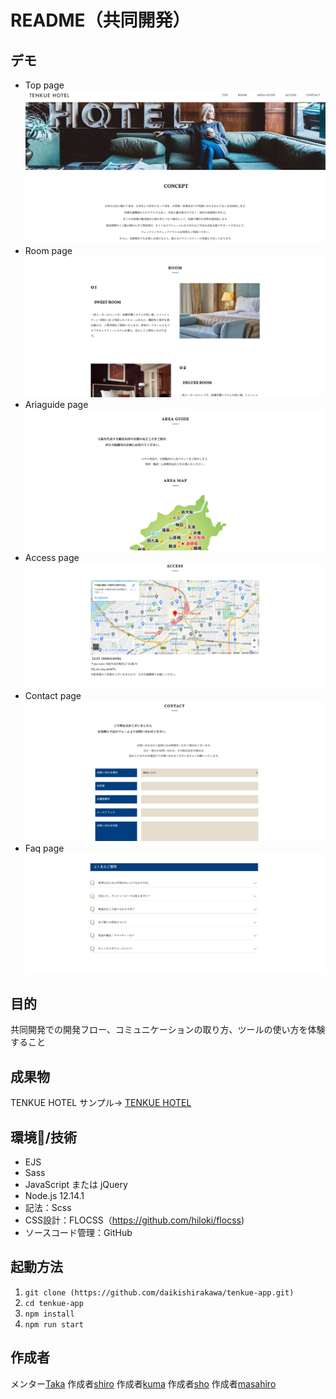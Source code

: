 # README（共同開発）

## デモ
- Top page
![](./src/asset/image/README_top.png)
- Room page
![](./src/asset/image/README_room.png)
- Ariaguide page
![](./src/asset/image/README_areaguide.png)
- Access page
![](./src/asset/image/README_access.png)
- Contact page
![](./src/asset/image/README_contact.png)
- Faq page
![](./src/asset/image/README_faq.png)


## 目的
共同開発での開発フロー、コミュニケーションの取り方、ツールの使い方を体験すること

## 成果物
TENKUE HOTEL 
サンプル→ [TENKUE HOTEL](https://tenkue-hotel.takanori-portfolio.com/)


## 環境/技術
- EJS
- Sass
- JavaScript または jQuery
- Node.js 12.14.1
- 記法：Scss
- CSS設計：FLOCSS（https://github.com/hiloki/flocss)
- ソースコード管理：GitHub

## 起動方法
 
 1. `git clone (https://github.com/daikishirakawa/tenkue-app.git)`
 1. `cd tenkue-app`
 1. `npm install`
 1. `npm run start`

## 作成者
メンター[Taka](https://twitter.com/takaIT3)
作成者[shiro](https://twitter.com/next_shiro)
作成者[kuma](https://twitter.com/ingenieur_noel)
作成者[sho](https://twitter.com/ryuprogramSA)
作成者[masahiro](https://twitter.com/prograrning)

